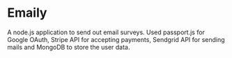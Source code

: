# Emaily
A node.js application to send out email surveys. Used passport.js for Google OAuth, Stripe API for accepting payments, Sendgrid API for sending mails and MongoDB to store the user data.
